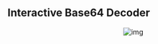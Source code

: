 ## Interactive Base64 Decoder

<p align="center">
  <img src="https://i.postimg.cc/2j4QTRBM/img.png" alt="img"/>
</p>

